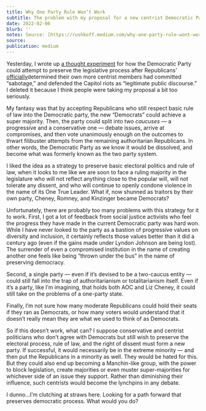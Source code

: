```yaml
---
title: Why One Party Rule Won’t Work
subtitle: The problem with my proposal for a new centrist Democratic Party
date: 2022-02-06
blurb: ''
notes: Source: [https://rushkoff.medium.com/why-one-party-rule-wont-work-84eee45c47c5](https://rushkoff.medium.com/why-one-party-rule-wont-work-84eee45c47c5 https://rushkoff.medium.com/why-one-party-rule-wont-work-84eee45c47c5)
source: 
publication: medium
---
```


Yesterday, I wrote up [a thought experiment](https://rushkoff.medium.com/adjusting-to-one-party-rule-3083d2d07f14) for how the Democratic Party could attempt to preserve the legislative process after Republicans’ [officially](https://int.nyt.com/data/documenttools/rnc-censure-resolution/58226d40412e4f18/full.pdf)determined their own more centrist members had committed “sabotage,” and defended the Capitol riots as “legitimate public discourse.” I deleted it because I think people were taking my proposal a bit too seriously.

My fantasy was that by accepting Republicans who still respect basic rule of law into the Democratic party, the new “Democrats” could achieve a super majority. Then, the party could split into two _caucuses_ — a progressive and a conservative one — debate issues, arrive at compromises, and then vote unanimously enough on the outcomes to thwart filibuster attempts from the remaining authoritarian Republicans. In other words, the Democratic Party as we know it would be dissolved, and become what was formerly known as the two party system.

I liked the idea as a strategy to preserve basic electoral politics and rule of law, when it looks to me like we are soon to face a ruling majority in the legislature who will not reflect anything close to the popular will, will not tolerate any dissent, and who will continue to openly condone violence in the name of its One True Leader. What if, now shunned as traitors by their own party, Cheney, Romney, and Kinzinger became Democrats?

Unfortunately, there are probably too many problems with this strategy for it to work. First, I got a lot of feedback from social justice activists who feel the progress they have made in the current Democratic party was hard won. While I have never looked to the party as a bastion of progressive values on diversity and inclusion, it certainly reflects those values better than it did a century ago (even if the gains made under Lyndon Johnson are being lost). The surrender of even a compromised institution in the name of creating another one feels like being “thrown under the bus” in the name of preserving democracy.

Second, a single party — even if it’s devised to be a two-caucus entity — could still fall into the trap of authoritarianism or totalitarianism itself. Even if it’s a party, like I’m imagining, that holds both AOC and Liz Cheney, it could still take on the problems of a one-party state.

Finally, I’m not sure how many moderate Republicans could hold their seats if they ran as Democrats, or how many voters would understand that it doesn’t really mean they are what we used to think of as Democrats.

So if this doesn’t work, what can? I suppose conservative and centrist politicians who don’t agree with Democrats but still wish to preserve the electoral process, rule of law, and the right of dissent must form a new party. If successful, it would necessarily be in the extreme minority — and then put the Republicans in a minority as well. They would be hated for this. But they could also end up becoming a Manchin-like group, with the power to block legislation, create majorities or even muster super-majorities for whichever side of an issue they support. Rather than diminishing their influence, such centrists would become the lynchpins in any debate.

I dunno…I’m clutching at straws here. Looking for a path forward that preserves democratic process. What would you do?
